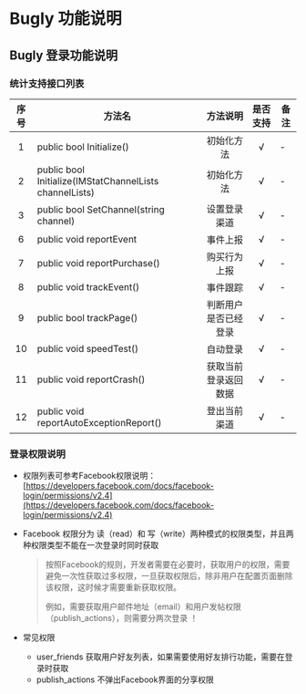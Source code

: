 # Bugly 功能说明

## Bugly 登录功能说明

### 统计支持接口列表

| 序号 | 方法名 | 方法说明 | 是否支持 | 备注 |
| :--: | -- |:-------: | :-----: | -- |
| 1 | public bool Initialize() | 初始化方法 | √ | - |
| 2 | public bool Initialize(IMStatChannelLists channelLists)  | 初始化方法 | √ | - |
| 3 | public bool SetChannel(string channel) | 设置登录渠道| √ | - |
| 6 | public void reportEvent | 事件上报 | √ | - |
| 7 | public void reportPurchase() | 购买行为上报 | √ | - |
| 8 | public void trackEvent() | 事件跟踪 | √ | - |
| 9 | public bool trackPage() | 判断用户是否已经登录 | √ | - |
| 10 | public void speedTest() | 自动登录 | √ | - |
| 11 | public void reportCrash() | 获取当前登录返回数据 | √ | - | 
| 12 | public void reportAutoExceptionReport() | 登出当前渠道 | √ | - |


### 登录权限说明

  * 权限列表可参考Facebook权限说明：[https://developers.facebook.com/docs/facebook-login/permissions/v2.4](https://developers.facebook.com/docs/facebook-login/permissions/v2.4)
  
  * Facebook 权限分为 读（read）和 写（write）两种模式的权限类型，并且两种权限类型不能在一次登录时同时获取

    >按照Facebook的规则，开发者需要在必要时，获取用户的权限，需要避免一次性获取过多权限，一旦获取权限后，除非用户在配置页面删除该权限，这时候才需要重新获取权限。
    >
    >例如，需要获取用户邮件地址（email）和用户发帖权限（publish_actions），则需要分两次登录 ！

  * 常见权限
    * user_friends 获取用户好友列表，如果需要使用好友排行功能，需要在登录时获取
    * publish_actions 不弹出Facebook界面的分享权限